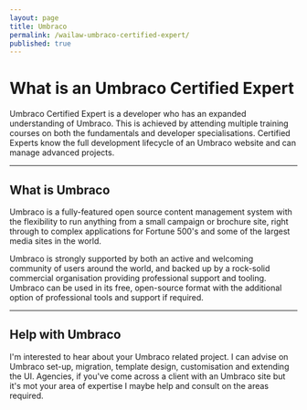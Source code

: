 ```yaml
---
layout: page
title: Umbraco
permalink: /wailaw-umbraco-certified-expert/
published: true
---
```


# What is an Umbraco Certified Expert

Umbraco Certified Expert is a developer who has an expanded understanding of Umbraco. This is achieved by attending multiple training courses on both the fundamentals and developer specialisations. Certified Experts know the full development lifecycle of an Umbraco website and can manage advanced projects.

---

## What is Umbraco

Umbraco is a fully-featured open source content management system with the flexibility to run anything from a small campaign or brochure site, right through to complex applications for Fortune 500's and some of the largest media sites in the world.

Umbraco is strongly supported by both an active and welcoming community of users around the world, and backed up by a rock-solid commercial organisation providing professional support and tooling. Umbraco can be used in its free, open-source format with the additional option of professional tools and support if required.

---

## Help with Umbraco

I'm interested to hear about your Umbraco related project.  I can advise on Umbraco set-up, migration, template design, customisation and extending the UI.  Agencies, if you've come across a client with an Umbraco site but it's mot your area of expertise I maybe help and consult on the areas required.
